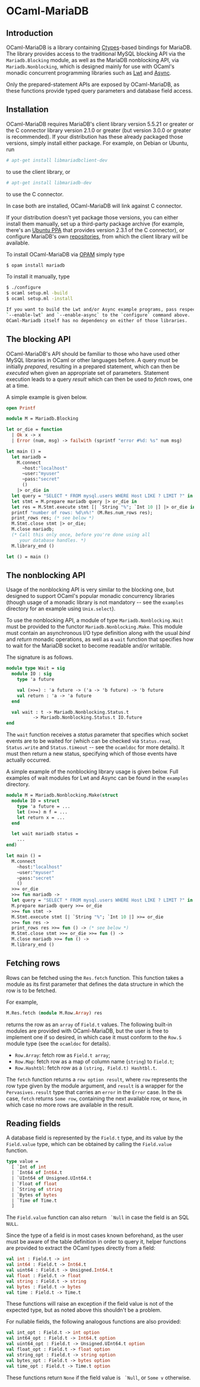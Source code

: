 # OCaml-MariaDB

## Introduction

OCaml-MariaDB is a library containing
[Ctypes](https://github.com/ocamllabs/ocaml-ctypes)-based bindings for MariaDB.
The library provides access to the traditional MySQL blocking API via the
`Mariadb.Blocking` module, as well as the MariaDB nonblocking API, via
`Mariadb.Nonblocking`, which is designed mainly for use with OCaml's monadic
concurrent programming libraries such as [Lwt](https://ocsigen.org/lwt) and
[Async](https://github.com/janestreet/async).

Only the prepared-statement APIs are exposed by OCaml-MariaDB, as these
functions provide typed query parameters and database field access.

## Installation

OCaml-MariaDB requires MariaDB's client library version 5.5.21 or greater or
the C connector library version 2.1.0 or greater (but version 3.0.0 or greater
is recommended). If your distribution has these already packaged those versions,
simply install either package. For example, on Debian or Ubuntu, run

```sh
# apt-get install libmariadbclient-dev
```

to use the client library, or

```sh
# apt-get install libmariadb-dev
```

to use the C connector.

In case both are installed, OCaml-MariaDB will link against C connector.

If your distribution doesn't yet package those versions, you can either install
them manually, set up a third-party package archive (for example, there's an
[Ubuntu PPA](https://launchpad.net/~jonathonf/+archive/ubuntu/mysql) that
provides version 2.3.1 of the C connector), or configure MariaDB's own
[repositories](https://downloads.mariadb.org/mariadb/repositories/), from which
the client library will be available.

To install OCaml-MariaDB via [OPAM](https://opam.ocaml.org/) simply type

```sh
$ opam install mariadb
```

To install it manually, type

```sh
$ ./configure
$ ocaml setup.ml -build
$ ocaml setup.ml -install

If you want to build the Lwt and/or Async example programs, pass respectively
`--enable-lwt` and `--enable-async` to the `configure` command above.
OCaml-Mariadb itself has no dependency on either of those libraries.
```

## The blocking API

OCaml-MariaDB's API should be familiar to those who have used other MySQL
libraries in OCaml or other languages before. A query must be initially
*prepared*, resulting in a prepared statement, which can then be *executed*
when given an appropriate set of parameters. Statement execution leads to a
query *result* which can then be used to *fetch* rows, one at a time.

A simple example is given below.

```ocaml
open Printf

module M = Mariadb.Blocking

let or_die = function
  | Ok x -> x
  | Error (num, msg) -> failwith (sprintf "error #%d: %s" num msg)

let main () =
  let mariadb =
    M.connect
      ~host:"localhost"
      ~user:"myuser"
      ~pass:"secret"
      ()
    |> or_die in
  let query = "SELECT * FROM mysql.users WHERE Host LIKE ? LIMIT ?" in
  let stmt = M.prepare mariadb query |> or_die in
  let res = M.Stmt.execute stmt [| `String "%"; `Int 10 |] |> or_die in
  printf "number of rows: %d\n%!" (M.Res.num_rows res);
  print_rows res; (* see below *)
  M.Stmt.close stmt |> or_die;
  M.close mariadb;
  (* Call this only once, before you're done using all
     your database handles. *)
  M.library_end ()

let () = main ()
```

## The nonblocking API

Usage of the nonblocking API is very similar to the blocking one, but designed
to support OCaml's popular monadic concurrency libraries (though usage of a
monadic library is not mandatory -- see the `examples` directory for an example
using `Unix.select`).

To use the nonblocking API, a module of type `Mariadb.Nonblocking.Wait` must be
provided to the functor `Mariadb.Nonblocking.Make`. This module must contain
an asynchronous I/O type definition along with the usual *bind* and *return*
monadic operations, as well as a `wait` function that specifies how to wait for
the MariaDB socket to become readable and/or writable.

The signature is as follows.

```ocaml
module type Wait = sig
  module IO : sig
    type 'a future

    val (>>=) : 'a future -> ('a -> 'b future) -> 'b future
    val return : 'a -> 'a future
  end

  val wait : t -> Mariadb.Nonblocking.Status.t
          -> Mariadb.Nonblocking.Status.t IO.future
end

```

The `wait` function receives a *status* parameter that specifies which socket
events are to be waited for (which can be checked via `Status.read`,
`Status.write` and `Status.timeout` -- see the `ocamldoc` for more details).
It must then return a new status, specifying which of those events have actually
occurred.

A simple example of the nonblocking library usage is given below. Full examples
of wait modules for Lwt and Async can be found in the `examples` directory.

```ocaml
module M = Mariadb.Nonblocking.Make(struct
  module IO = struct
    type 'a future = ...
    let (>>=) m f = ...
    let return x = ...
  end

  let wait mariadb status =
    ...
end)

let main () =
  M.connect
    ~host:"localhost"
    ~user:"myuser"
    ~pass:"secret"
    ()
  >>= or_die
  >>= fun mariadb ->
  let query = "SELECT * FROM mysql.users WHERE Host LIKE ? LIMIT ?" in
  M.prepare mariadb query >>= or_die
  >>= fun stmt ->
  M.Stmt.execute stmt [| `String "%"; `Int 10 |] >>= or_die
  >>= fun res ->
  print_rows res >>= fun () -> (* see below *)
  M.Stmt.close stmt >>= or_die >>= fun () ->
  M.close mariadb >>= fun () ->
  M.library_end ()
```

## Fetching rows

Rows can be fetched using the `Res.fetch` function. This function takes a
module as its first parameter that defines the data structure in which the
row is to be fetched.

For example,

```ocaml
M.Res.fetch (module M.Row.Array) res
```

returns the row as an `array` of `Field.t` values. The following built-in
modules are provided with OCaml-MariaDB, but the user is free to implement
one if so desired, in which case it must conform to the `Row.S` module type
(see the `ocamldoc` for details).

* `Row.Array`: fetch row as `Field.t array`;
* `Row.Map`: fetch row as a map of column name (`string`) to `Field.t`;
* `Row.Hashtbl`: fetch row as a `(string, Field.t) Hashtbl.t`.

The `fetch` function returns a `row option result`, where `row` represents the
row type given by the module argument, and `result` is a wrapper for the
`Pervasives.result` type that carries an `error` in the `Error` case. In the
`Ok` case, `fetch` returns `Some row`, containing the next available row, or
`None`, in which case no more rows are available in the result.

## Reading fields

A database field is represented by the `Field.t` type, and its value by the
`Field.value` type, which can be obtained by calling the `Field.value`
function.

```ocaml
type value =
  [ `Int of int
  | `Int64 of Int64.t
  | `UInt64 of Unsigned.UInt64.t
  | `Float of float
  | `String of string
  | `Bytes of bytes
  | `Time of Time.t
  ]
```

The `Field.value` function can also return `` `Null`` in case the field is an
SQL `NULL`.

Since the type of a field is in most cases known beforehand, as the user must
be aware of the table definition in order to query it, helper functions are
provided to extract the OCaml types directly from a field:

```ocaml
val int : Field.t -> int
val int64 : Field.t -> Int64.t
val uint64 : Field.t -> Unsigned.Int64.t
val float : Field.t -> float
val string : Field.t -> string
val bytes : Field.t -> bytes
val time : Field.t -> Time.t
```

These functions will raise an exception if the field value is not of the
expected type, but as noted above this shouldn't be a problem.

For nullable fields, the following analogous functions are also provided:

```ocaml
val int_opt : Field.t -> int option
val int64_opt : Field.t -> Int64.t option
val uint64_opt : Field.t -> Unsigned.UInt64.t option
val float_opt : Field.t -> float option
val string_opt : Field.t -> string option
val bytes_opt : Field.t -> bytes option
val time_opt : Field.t -> Time.t option
```

These functions return `None` if the field value is `` `Null``, or `Some v`
otherwise.
